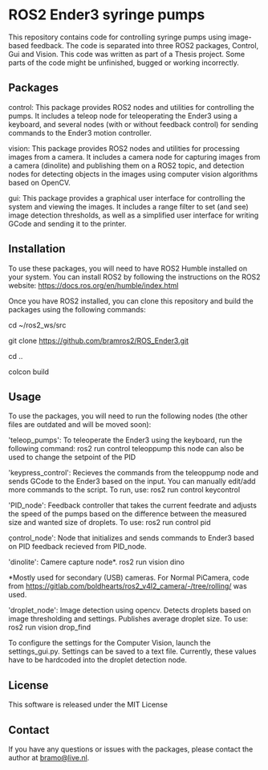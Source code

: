 # ROS2 Ender3 syringe pumps

This repository contains code for controlling syringe pumps using image-based feedback. The code is separated into three ROS2 packages, Control, Gui and Vision.
This code was written as part of a Thesis project. Some parts of the code might be unfinished, bugged or working incorrectly. 


## Packages
control: This package provides ROS2 nodes and utilities for controlling the pumps. It includes a teleop node for teleoperating the Ender3 using a keyboard, and several nodes (with or without feedback control) for sending commands to the Ender3 motion controller.

vision: This package provides ROS2 nodes and utilities for processing images from a camera. It includes a camera node for capturing images from a camera (dinolite) and publishing them on a ROS2 topic, and detection nodes for detecting objects in the images using computer vision algorithms based on OpenCV.

gui: This package provides a graphical user interface for controlling the system and viewing the images. It includes a range filter to set (and see) image detection thresholds, as well as a simplified user interface for writing GCode and sending it to the printer.


## Installation
To use these packages, you will need to have ROS2 Humble installed on your system. You can install ROS2 by following the instructions on the ROS2 website: 
https://docs.ros.org/en/humble/index.html

Once you have ROS2 installed, you can clone this repository and build the packages using the following commands:

cd ~/ros2_ws/src

git clone https://github.com/bramros2/ROS_Ender3.git

cd ..

colcon build

## Usage
To use the packages, you will need to run the following nodes (the other files are outdated and will be moved soon):

'teleop_pumps': To teleoperate the Ender3 using the keyboard, run the following command:
ros2 run control teleoppump
this node can also be used to change the setpoint of the PID

'keypress_control': Recieves the commands from the teleoppump node and sends GCode to the Ender3 based on the input. You can manually edit/add more commands to the script. To run, use:
ros2 run control keycontrol

'PID_node': Feedback controller that takes the current feedrate and adjusts the speed of the pumps based on the difference between the measured size and wanted size of droplets. To use:
ros2 run control pid

çontrol_node': Node that initializes and sends commands to Ender3 based on PID feedback recieved from PID_node. 

'dinolite': Camere capture node*. 
ros2 run vision dino

*Mostly used for secondary (USB) cameras. For Normal PiCamera, code from https://gitlab.com/boldhearts/ros2_v4l2_camera/-/tree/rolling/ was used.

'droplet_node': Image detection using opencv. Detects droplets based on image thresholding and settings. Publishes average droplet size. To use:
ros2 run vision drop_find

To configure the settings for the Computer Vision, launch the settings_gui.py. Settings can be saved to a text file. Currently, these values have to be hardcoded into the droplet detection node. 


## License
This software is released under the MIT License

## Contact
If you have any questions or issues with the packages, please contact the author at bramo@live.nl.
